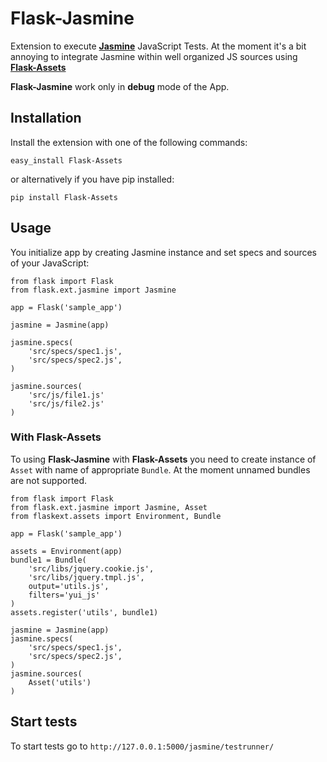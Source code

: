 # Flask-Jasmine

Extension to execute **[Jasmine](http://pivotal.github.com/jasmine/)** JavaScript Tests. At the moment it's a bit annoying to integrate Jasmine within well organized JS sources using **[Flask-Assets](http://flask-assets.readthedocs.org/en/latest/index.html)**

**Flask-Jasmine** work only in **debug** mode of the App.

## Installation

Install the extension with one of the following commands:

	easy_install Flask-Assets

or alternatively if you have pip installed:
	
	pip install Flask-Assets


## Usage

You initialize app by creating Jasmine instance and set specs and sources of your JavaScript:

	from flask import Flask
	from flask.ext.jasmine import Jasmine

	app = Flask('sample_app')

	jasmine = Jasmine(app)

    jasmine.specs(
        'src/specs/spec1.js',
        'src/specs/spec2.js',
    )

    jasmine.sources(
        'src/js/file1.js'
        'src/js/file2.js'
    )

### With Flask-Assets

To using **Flask-Jasmine** with **Flask-Assets** you need to create instance of `Asset` 
with name of appropriate `Bundle`. At the moment unnamed bundles are not supported.

	from flask import Flask
	from flask.ext.jasmine import Jasmine, Asset
	from flaskext.assets import Environment, Bundle

	app = Flask('sample_app')

	assets = Environment(app)	
	bundle1 = Bundle(
		'src/libs/jquery.cookie.js',
		'src/libs/jquery.tmpl.js',	
		output='utils.js',
		filters='yui_js'
	)
	assets.register('utils', bundle1)

	jasmine = Jasmine(app)
    jasmine.specs(
        'src/specs/spec1.js',
        'src/specs/spec2.js',
    )
    jasmine.sources(
        Asset('utils')
    )


## Start tests

To start tests go to `http://127.0.0.1:5000/jasmine/testrunner/`
